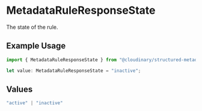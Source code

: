 # MetadataRuleResponseState

The state of the rule.

## Example Usage

```typescript
import { MetadataRuleResponseState } from "@cloudinary/structured-metadata/models/components";

let value: MetadataRuleResponseState = "inactive";
```

## Values

```typescript
"active" | "inactive"
```
